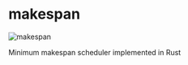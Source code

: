 # makespan
![makespan](https://github.com/matyama/makespan/workflows/makespan/badge.svg?branch=master)

Minimum makespan scheduler implemented in Rust

